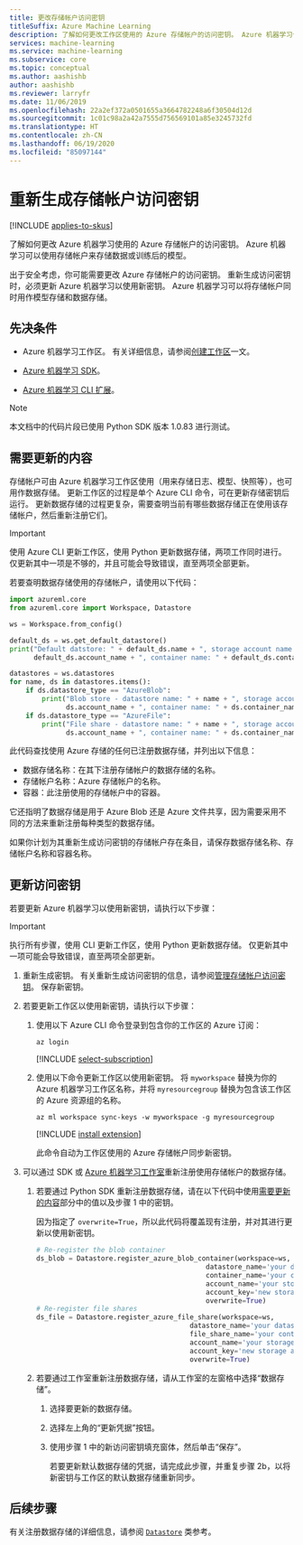 ```yaml
---
title: 更改存储帐户访问密钥
titleSuffix: Azure Machine Learning
description: 了解如何更改工作区使用的 Azure 存储帐户的访问密钥。 Azure 机器学习使用 Azure 存储帐户来存储数据和模型。
services: machine-learning
ms.service: machine-learning
ms.subservice: core
ms.topic: conceptual
ms.author: aashishb
author: aashishb
ms.reviewer: larryfr
ms.date: 11/06/2019
ms.openlocfilehash: 22a2ef372a0501655a3664782248a6f30504d12d
ms.sourcegitcommit: 1c01c98a2a42a7555d756569101a85e3245732fd
ms.translationtype: HT
ms.contentlocale: zh-CN
ms.lasthandoff: 06/19/2020
ms.locfileid: "85097144"
---
```

# <a name="regenerate-storage-account-access-keys"></a>重新生成存储帐户访问密钥
[!INCLUDE [applies-to-skus](../../includes/aml-applies-to-basic-enterprise-sku.md)]

了解如何更改 Azure 机器学习使用的 Azure 存储帐户的访问密钥。 Azure 机器学习可以使用存储帐户来存储数据或训练后的模型。

出于安全考虑，你可能需要更改 Azure 存储帐户的访问密钥。 重新生成访问密钥时，必须更新 Azure 机器学习以使用新密钥。 Azure 机器学习可以将存储帐户同时用作模型存储和数据存储。

## <a name="prerequisites"></a>先决条件

* Azure 机器学习工作区。 有关详细信息，请参阅[创建工作区](how-to-manage-workspace.md)一文。

* [Azure 机器学习 SDK](https://docs.microsoft.com/python/api/overview/azure/ml/install?view=azure-ml-py)。

* [Azure 机器学习 CLI 扩展](reference-azure-machine-learning-cli.md)。

> [!NOTE]
> 本文档中的代码片段已使用 Python SDK 版本 1.0.83 进行测试。

<a id="whattoupdate"></a> 

## <a name="what-needs-to-be-updated"></a>需要更新的内容

存储帐户可由 Azure 机器学习工作区使用（用来存储日志、模型、快照等），也可用作数据存储。 更新工作区的过程是单个 Azure CLI 命令，可在更新存储密钥后运行。 更新数据存储的过程更复杂，需要查明当前有哪些数据存储正在使用该存储帐户，然后重新注册它们。

> [!IMPORTANT]
> 使用 Azure CLI 更新工作区，使用 Python 更新数据存储，两项工作同时进行。 仅更新其中一项是不够的，并且可能会导致错误，直至两项全部更新。

若要查明数据存储使用的存储帐户，请使用以下代码：

```python
import azureml.core
from azureml.core import Workspace, Datastore

ws = Workspace.from_config()

default_ds = ws.get_default_datastore()
print("Default datstore: " + default_ds.name + ", storage account name: " +
      default_ds.account_name + ", container name: " + default_ds.container_name)

datastores = ws.datastores
for name, ds in datastores.items():
    if ds.datastore_type == "AzureBlob":
        print("Blob store - datastore name: " + name + ", storage account name: " +
              ds.account_name + ", container name: " + ds.container_name)
    if ds.datastore_type == "AzureFile":
        print("File share - datastore name: " + name + ", storage account name: " +
              ds.account_name + ", container name: " + ds.container_name)
```

此代码查找使用 Azure 存储的任何已注册数据存储，并列出以下信息：

* 数据存储名称：在其下注册存储帐户的数据存储的名称。
* 存储帐户名称：Azure 存储帐户的名称。
* 容器：此注册使用的存储帐户中的容器。

它还指明了数据存储是用于 Azure Blob 还是 Azure 文件共享，因为需要采用不同的方法来重新注册每种类型的数据存储。

如果你计划为其重新生成访问密钥的存储帐户存在条目，请保存数据存储名称、存储帐户名称和容器名称。

## <a name="update-the-access-key"></a>更新访问密钥

若要更新 Azure 机器学习以使用新密钥，请执行以下步骤：

> [!IMPORTANT]
> 执行所有步骤，使用 CLI 更新工作区，使用 Python 更新数据存储。 仅更新其中一项可能会导致错误，直至两项全部更新。

1. 重新生成密钥。 有关重新生成访问密钥的信息，请参阅[管理存储帐户访问密钥](../storage/common/storage-account-keys-manage.md)。 保存新密钥。

1. 若要更新工作区以使用新密钥，请执行以下步骤：

    1. 使用以下 Azure CLI 命令登录到包含你的工作区的 Azure 订阅：

        ```azurecli
        az login
        ```

        [!INCLUDE [select-subscription](../../includes/machine-learning-cli-subscription.md)]

    1. 使用以下命令更新工作区以使用新密钥。 将 `myworkspace` 替换为你的 Azure 机器学习工作区名称，并将 `myresourcegroup` 替换为包含该工作区的 Azure 资源组的名称。

        ```azurecli
        az ml workspace sync-keys -w myworkspace -g myresourcegroup
        ```

        [!INCLUDE [install extension](../../includes/machine-learning-service-install-extension.md)]

        此命令自动为工作区使用的 Azure 存储帐户同步新密钥。

1. 可以通过 SDK 或 [Azure 机器学习工作室](https://ml.azure.com)重新注册使用存储帐户的数据存储。
    1. 若要通过 Python SDK 重新注册数据存储，请在以下代码中使用[需要更新的内容](#whattoupdate)部分中的值以及步骤 1 中的密钥。 
    
        因为指定了 `overwrite=True`，所以此代码将覆盖现有注册，并对其进行更新以使用新密钥。
    
        ```python
        # Re-register the blob container
        ds_blob = Datastore.register_azure_blob_container(workspace=ws,
                                                  datastore_name='your datastore name',
                                                  container_name='your container name',
                                                  account_name='your storage account name',
                                                  account_key='new storage account key',
                                                  overwrite=True)
        # Re-register file shares
        ds_file = Datastore.register_azure_file_share(workspace=ws,
                                              datastore_name='your datastore name',
                                              file_share_name='your container name',
                                              account_name='your storage account name',
                                              account_key='new storage account key',
                                              overwrite=True)
        
        ```
    
    1. 若要通过工作室重新注册数据存储，请从工作室的左窗格中选择“数据存储”。 
        1. 选择要更新的数据存储。
        1. 选择左上角的“更新凭据”按钮。 
        1. 使用步骤 1 中的新访问密钥填充窗体，然后单击“保存”。
        
            若要更新默认数据存储的凭据，请完成此步骤，并重复步骤 2b，以将新密钥与工作区的默认数据存储重新同步。 

## <a name="next-steps"></a>后续步骤

有关注册数据存储的详细信息，请参阅 [`Datastore`](https://docs.microsoft.com/python/api/azureml-core/azureml.core.datastore(class)?view=azure-ml-py) 类参考。
